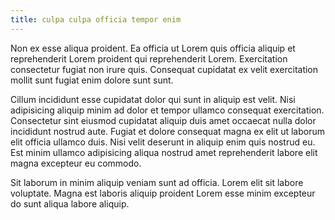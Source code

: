 ```yaml
---
title: culpa culpa officia tempor enim
---
```


Non ex esse aliqua proident. Ea officia ut Lorem quis officia aliquip et reprehenderit Lorem proident qui reprehenderit Lorem. Exercitation consectetur fugiat non irure quis. Consequat cupidatat ex velit exercitation mollit sunt fugiat enim dolore sunt sunt.

Cillum incididunt esse cupidatat dolor qui sunt in aliquip est velit. Nisi adipisicing aliquip minim ad dolor et tempor ullamco consequat exercitation. Consectetur sint eiusmod cupidatat aliquip duis amet occaecat nulla dolor incididunt nostrud aute. Fugiat et dolore consequat magna ex elit ut laborum elit officia ullamco duis. Nisi velit deserunt in aliquip enim quis nostrud eu. Est minim ullamco adipisicing aliqua nostrud amet reprehenderit labore elit magna excepteur eu commodo.

Sit laborum in minim aliquip veniam sunt ad officia. Lorem elit sit labore voluptate. Magna est laboris aliquip proident Lorem esse minim excepteur do sunt aliqua labore aliquip.